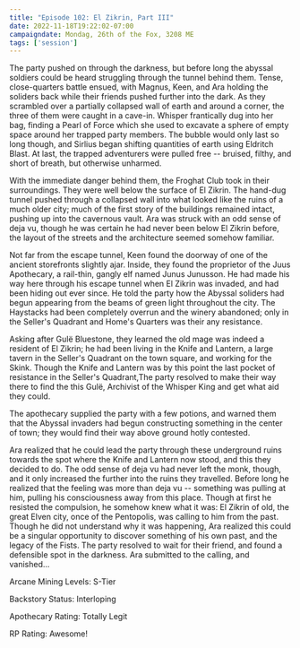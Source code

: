 ```yaml
---
title: "Episode 102: El Zikrin, Part III"
date: 2022-11-18T19:22:02-07:00
campaigndate: Mondag, 26th of the Fox, 3208 ME
tags: ['session']
---
```


The party pushed on through the darkness, but before long the abyssal soldiers could be heard struggling through the tunnel behind them. Tense, close-quarters battle ensued, with Magnus, Keen, and Ara holding the soliders back while their friends pushed further into the dark. As they scrambled over a partially collapsed wall of earth and around a corner, the three of them were caught in a cave-in. Whisper frantically dug into her bag, finding a Pearl of Force which she used to excavate a sphere of empty space around her trapped party members. The bubble would only last so long though, and Sirlius began shifting quantities of earth using Eldritch Blast. At last, the trapped adventurers were pulled free -- bruised, filthy, and short of breath, but otherwise unharmed.

With the immediate danger behind them, the Froghat Club took in their surroundings. They were well below the surface of El Zikrin. The hand-dug tunnel pushed through a collapsed wall into what looked like the ruins of a much older city; much of the first story of the buildings remained intact, pushing up into the cavernous vault. Ara was struck with an odd sense of deja vu, though he was certain he had never been below El Zikrin before, the layout of the streets and the architecture seemed somehow familiar.

Not far from the escape tunnel, Keen found the doorway of one of the ancient storefronts slightly ajar. Inside, they found the proprietor of the Juus Apothecary, a rail-thin, gangly elf named Junus Junusson. He had made his way here through his escape tunnel when El Zikrin was invaded, and had been hiding out ever since. He told the party how the Abyssal soliders had begun appearing from the beams of green light throughout the city. The Haystacks had been completely overrun and the winery abandoned; only in the Seller's Quadrant and Home's Quarters was their any resistance. 

Asking after Gulë Bluestone, they learned the old mage was indeed a resident of El Zikrin; he had been living in the Knife and Lantern, a large tavern in the Seller's Quadrant on the town square, and working for the Skink. Though the Knife and Lantern was by this point the last pocket of resistance in the Seller's Quadrant,The party resolved to make their way there to find the this Gulë, Archivist of the Whisper King and get what aid they could.

The apothecary supplied the party with a few potions, and warned them that the Abyssal invaders had begun constructing something in the center of town; they would find their way above ground hotly contested. 

Ara realized that he could lead the party through these underground ruins towards the spot where the Knife and Lantern now stood, and this they decided to do. The odd sense of deja vu had never left the monk, though, and it only increased the further into the ruins they travelled. Before long he realized that the feeling was more than deja vu -- something was pulling at him, pulling his consciousness away from this place. Though at first he resisted the compulsion, he somehow knew what it was: El Zikrin of old, the great Elven city, once of the Pentopolis, was calling to him from the past. Though he did not understand why it was happening, Ara realized this could be a singular opportunity to discover something of his own past, and the legacy of the Fists. The party resolved to wait for their friend, and found a defensible spot in the darkness. Ara submitted to the calling, and vanished...

Arcane Mining Levels: S-Tier

Backstory Status: Interloping

Apothecary Rating: Totally Legit

RP Rating: Awesome!

